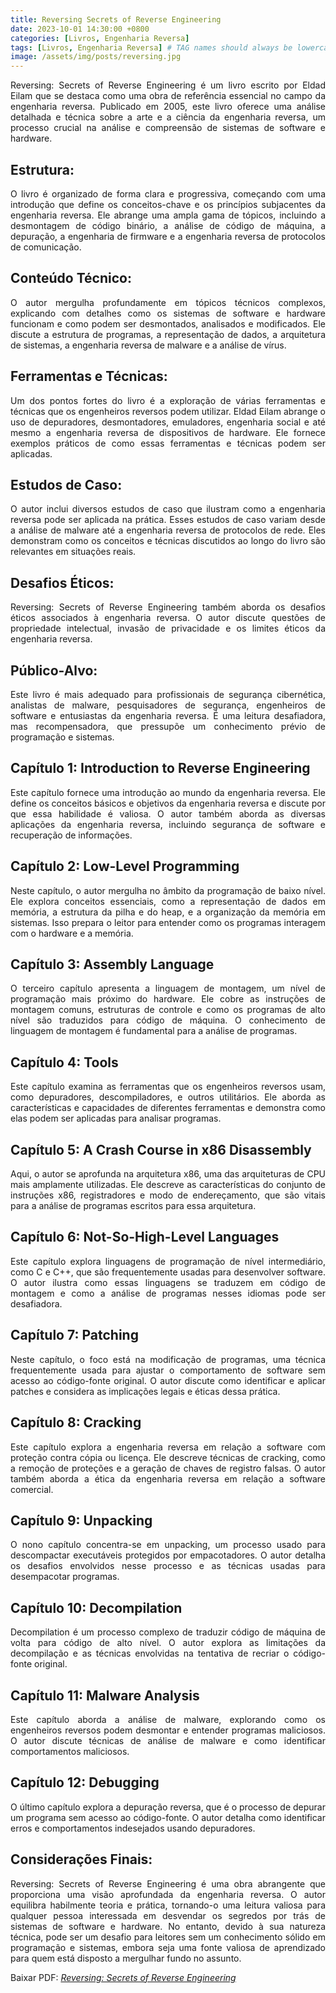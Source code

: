 ```yaml
---
title: Reversing Secrets of Reverse Engineering
date: 2023-10-01 14:30:00 +0800
categories: [Livros, Engenharia Reversa]
tags: [Livros, Engenharia Reversa] # TAG names should always be lowercase
image: /assets/img/posts/reversing.jpg
---
```


<p align="justify"> Reversing: Secrets of Reverse Engineering é um livro escrito por Eldad Eilam que se destaca como uma obra de referência essencial no campo da engenharia reversa. Publicado em 2005, este livro oferece uma análise detalhada e técnica sobre a arte e a ciência da engenharia reversa, um processo crucial na análise e compreensão de sistemas de software e hardware. </p>

## Estrutura:
<p align="justify"> O livro é organizado de forma clara e progressiva, começando com uma introdução que define os conceitos-chave e os princípios subjacentes da engenharia reversa. Ele abrange uma ampla gama de tópicos, incluindo a desmontagem de código binário, a análise de código de máquina, a depuração, a engenharia de firmware e a engenharia reversa de protocolos de comunicação.</p>

## Conteúdo Técnico:
<p align="justify"> O autor mergulha profundamente em tópicos técnicos complexos, explicando com detalhes como os sistemas de software e hardware funcionam e como podem ser desmontados, analisados e modificados. Ele discute a estrutura de programas, a representação de dados, a arquitetura de sistemas, a engenharia reversa de malware e a análise de vírus.</p>

## Ferramentas e Técnicas:
<p align="justify"> Um dos pontos fortes do livro é a exploração de várias ferramentas e técnicas que os engenheiros reversos podem utilizar. Eldad Eilam abrange o uso de depuradores, desmontadores, emuladores, engenharia social e até mesmo a engenharia reversa de dispositivos de hardware. Ele fornece exemplos práticos de como essas ferramentas e técnicas podem ser aplicadas.</p>

## Estudos de Caso:
<p align="justify"> O autor inclui diversos estudos de caso que ilustram como a engenharia reversa pode ser aplicada na prática. Esses estudos de caso variam desde a análise de malware até a engenharia reversa de protocolos de rede. Eles demonstram como os conceitos e técnicas discutidos ao longo do livro são relevantes em situações reais.</p>

## Desafios Éticos:
<p align="justify"> Reversing: Secrets of Reverse Engineering também aborda os desafios éticos associados à engenharia reversa. O autor discute questões de propriedade intelectual, invasão de privacidade e os limites éticos da engenharia reversa.</p>

## Público-Alvo:
<p align="justify"> Este livro é mais adequado para profissionais de segurança cibernética, analistas de malware, pesquisadores de segurança, engenheiros de software e entusiastas da engenharia reversa. É uma leitura desafiadora, mas recompensadora, que pressupõe um conhecimento prévio de programação e sistemas.</p>

## Capítulo 1: Introduction to Reverse Engineering
<p align="justify"> Este capítulo fornece uma introdução ao mundo da engenharia reversa. Ele define os conceitos básicos e objetivos da engenharia reversa e discute por que essa habilidade é valiosa. O autor também aborda as diversas aplicações da engenharia reversa, incluindo segurança de software e recuperação de informações.</p>

## Capítulo 2: Low-Level Programming
<p align="justify"> Neste capítulo, o autor mergulha no âmbito da programação de baixo nível. Ele explora conceitos essenciais, como a representação de dados em memória, a estrutura da pilha e do heap, e a organização da memória em sistemas. Isso prepara o leitor para entender como os programas interagem com o hardware e a memória.</p>

## Capítulo 3: Assembly Language
<p align="justify"> O terceiro capítulo apresenta a linguagem de montagem, um nível de programação mais próximo do hardware. Ele cobre as instruções de montagem comuns, estruturas de controle e como os programas de alto nível são traduzidos para código de máquina. O conhecimento de linguagem de montagem é fundamental para a análise de programas.</p>

## Capítulo 4: Tools
<p align="justify"> Este capítulo examina as ferramentas que os engenheiros reversos usam, como depuradores, descompiladores, e outros utilitários. Ele aborda as características e capacidades de diferentes ferramentas e demonstra como elas podem ser aplicadas para analisar programas.</p>

## Capítulo 5: A Crash Course in x86 Disassembly
<p align="justify"> Aqui, o autor se aprofunda na arquitetura x86, uma das arquiteturas de CPU mais amplamente utilizadas. Ele descreve as características do conjunto de instruções x86, registradores e modo de endereçamento, que são vitais para a análise de programas escritos para essa arquitetura.</p>

## Capítulo 6: Not-So-High-Level Languages
<p align="justify"> Este capítulo explora linguagens de programação de nível intermediário, como C e C++, que são frequentemente usadas para desenvolver software. O autor ilustra como essas linguagens se traduzem em código de montagem e como a análise de programas nesses idiomas pode ser desafiadora.</p>

## Capítulo 7: Patching
<p align="justify"> Neste capítulo, o foco está na modificação de programas, uma técnica frequentemente usada para ajustar o comportamento de software sem acesso ao código-fonte original. O autor discute como identificar e aplicar patches e considera as implicações legais e éticas dessa prática.</p>

## Capítulo 8: Cracking
<p align="justify"> Este capítulo explora a engenharia reversa em relação a software com proteção contra cópia ou licença. Ele descreve técnicas de cracking, como a remoção de proteções e a geração de chaves de registro falsas. O autor também aborda a ética da engenharia reversa em relação a software comercial.</p>

## Capítulo 9: Unpacking
<p align="justify"> O nono capítulo concentra-se em unpacking, um processo usado para descompactar executáveis protegidos por empacotadores. O autor detalha os desafios envolvidos nesse processo e as técnicas usadas para desempacotar programas.</p>

## Capítulo 10: Decompilation
<p align="justify"> Decompilation é um processo complexo de traduzir código de máquina de volta para código de alto nível. O autor explora as limitações da decompilação e as técnicas envolvidas na tentativa de recriar o código-fonte original.</p>

## Capítulo 11: Malware Analysis
<p align="justify"> Este capítulo aborda a análise de malware, explorando como os engenheiros reversos podem desmontar e entender programas maliciosos. O autor discute técnicas de análise de malware e como identificar comportamentos maliciosos.</p>

## Capítulo 12: Debugging
<p align="justify"> O último capítulo explora a depuração reversa, que é o processo de depurar um programa sem acesso ao código-fonte. O autor detalha como identificar erros e comportamentos indesejados usando depuradores.</p>

## Considerações Finais:
<p align="justify"> Reversing: Secrets of Reverse Engineering é uma obra abrangente que proporciona uma visão aprofundada da engenharia reversa. O autor equilibra habilmente teoria e prática, tornando-o uma leitura valiosa para qualquer pessoa interessada em desvendar os segredos por trás de sistemas de software e hardware. No entanto, devido à sua natureza técnica, pode ser um desafio para leitores sem um conhecimento sólido em programação e sistemas, embora seja uma fonte valiosa de aprendizado para quem está disposto a mergulhar fundo no assunto.</p>

<p align="justify"> Baixar PDF: <a href="https://repo.zenk-security.com/Reversing%20.%20cracking/Reversing%20-%20Secrets%20Of%20Reverse%20Engineering%20(2005).pdf"><i>Reversing: Secrets of Reverse Engineering</i></a></p>

